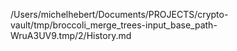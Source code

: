 /Users/michelhebert/Documents/PROJECTS/crypto-vault/tmp/broccoli_merge_trees-input_base_path-WruA3UV9.tmp/2/History.md
